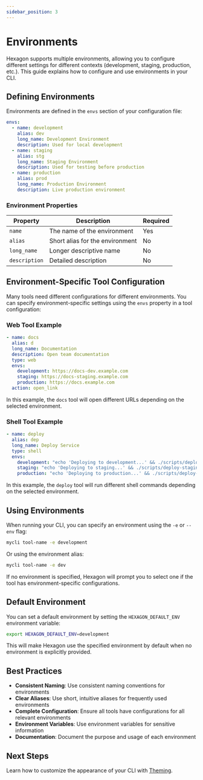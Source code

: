 ```yaml
---
sidebar_position: 3
---
```


# Environments

Hexagon supports multiple environments, allowing you to configure different settings for different contexts (development, staging, production, etc.). This guide explains how to configure and use environments in your CLI.

## Defining Environments

Environments are defined in the `envs` section of your configuration file:

```yaml
envs:
  - name: development
    alias: dev
    long_name: Development Environment
    description: Used for local development
  - name: staging
    alias: stg
    long_name: Staging Environment
    description: Used for testing before production
  - name: production
    alias: prod
    long_name: Production Environment
    description: Live production environment
```

### Environment Properties

| Property | Description | Required |
|----------|-------------|----------|
| `name` | The name of the environment | Yes |
| `alias` | Short alias for the environment | No |
| `long_name` | Longer descriptive name | No |
| `description` | Detailed description | No |

## Environment-Specific Tool Configuration

Many tools need different configurations for different environments. You can specify environment-specific settings using the `envs` property in a tool configuration:

### Web Tool Example

```yaml
- name: docs
  alias: d
  long_name: Documentation
  description: Open team documentation
  type: web
  envs:
    development: https://docs-dev.example.com
    staging: https://docs-staging.example.com
    production: https://docs.example.com
  action: open_link
```

In this example, the `docs` tool will open different URLs depending on the selected environment.

### Shell Tool Example

```yaml
- name: deploy
  alias: dep
  long_name: Deploy Service
  type: shell
  envs:
    development: "echo 'Deploying to development...' && ./scripts/deploy-dev.sh"
    staging: "echo 'Deploying to staging...' && ./scripts/deploy-staging.sh"
    production: "echo 'Deploying to production...' && ./scripts/deploy-prod.sh"
```

In this example, the `deploy` tool will run different shell commands depending on the selected environment.

## Using Environments

When running your CLI, you can specify an environment using the `-e` or `--env` flag:

```bash
mycli tool-name -e development
```

Or using the environment alias:

```bash
mycli tool-name -e dev
```

If no environment is specified, Hexagon will prompt you to select one if the tool has environment-specific configurations.

## Default Environment

You can set a default environment by setting the `HEXAGON_DEFAULT_ENV` environment variable:

```bash
export HEXAGON_DEFAULT_ENV=development
```

This will make Hexagon use the specified environment by default when no environment is explicitly provided.

## Best Practices

- **Consistent Naming**: Use consistent naming conventions for environments
- **Clear Aliases**: Use short, intuitive aliases for frequently used environments
- **Complete Configuration**: Ensure all tools have configurations for all relevant environments
- **Environment Variables**: Use environment variables for sensitive information
- **Documentation**: Document the purpose and usage of each environment

## Next Steps

Learn how to customize the appearance of your CLI with [Theming](theming).
